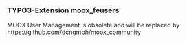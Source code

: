 ### TYPO3-Extension moox_feusers

MOOX User Management is obsolete and will be replaced by https://github.com/dcngmbh/moox_community 
